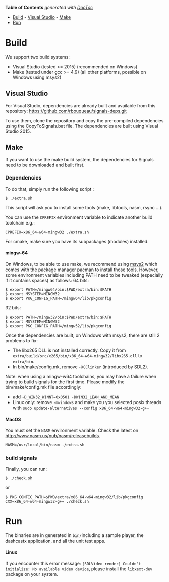 <!-- START doctoc generated TOC please keep comment here to allow auto update -->
<!-- DON'T EDIT THIS SECTION, INSTEAD RE-RUN doctoc TO UPDATE -->
**Table of Contents**  *generated with [DocToc](https://github.com/thlorenz/doctoc)*

- [Build](#build)
      - [Visual Studio](#visual-studio)
      - [Make](#make)
- [Run](#run)

<!-- END doctoc generated TOC please keep comment here to allow auto update -->

# Build

We support two build systems:
 - Visual Studio (tested >= 2015) (recommended on Windows)
 - Make (tested under gcc >= 4.9) (all other platforms, possible on Windows using msys2)

## Visual Studio
For Visual Studio, dependencies are already built and available from this repository: https://github.com/rbouqueau/signals-deps.git

To use them, clone the repository and copy the pre-compiled dependencies using the CopyToSignals.bat file.
The dependencies are built using Visual Studio 2015.

## Make
If you want to use the make build system, the dependencies for Signals need to be downloaded and built first.

### Dependencies

To do that, simply run the following script :
```
$ ./extra.sh
```

This script will ask you to install some tools (make, libtools, nasm, rsync ...).

You can use the ```CPREFIX``` environment variable to indicate another build toolchain e.g.:

```
CPREFIX=x86_64-w64-mingw32 ./extra.sh
```

For cmake, make sure you have its subpackages (modules) installed.


#### mingw-64

On Windows, to be able to use make, we recommend using [msys2](https://msys2.github.io/) which comes with the package manager pacman to install those tools. However, some environment variables including PATH need to be tweaked (especially if it contains spaces) as follows:
64 bits:
```
$ export PATH=/mingw64/bin:$PWD/extra/bin:$PATH
$ export MSYSTEM=MINGW32
$ export PKG_CONFIG_PATH=/mingw64/lib/pkgconfig
```

32 bits:
```
$ export PATH=/mingw32/bin:$PWD/extra/bin:$PATH
$ export MSYSTEM=MINGW32
$ export PKG_CONFIG_PATH=/mingw32/lib/pkgconfig
```

Once the dependencies are built, on Windows with msys2, there are still 2 problems to fix:
* The libx265 DLL is not installed correctly. Copy it from ```extra/build/src/x265/bin/x86_64-w64-mingw32/libx265.dll``` to ```extra/bin```.
* In bin/make/config.mk, remove ```-XCClinker``` (introduced by SDL2).

Note: when using a mingw-w64 toolchains, you may have a failure when trying to build signals for the first time. Please modify the bin/make/config.mk file accordingly:
- add ```-D_WIN32_WINNT=0x0501 -DWIN32_LEAN_AND_MEAN```
- Linux only: remove ```-mwindows``` and make you you selected posix threads with ```sudo update-alternatives --config x86_64-w64-mingw32-g++```

#### MacOS

You must set the ```NASM``` environment variable. Check the latest on http://www.nasm.us/pub/nasm/releasebuilds.

```
NASM=/usr/local/bin/nasm ./extra.sh
```

### build signals

Finally, you can run:
```
$ ./check.sh
```

or

```
$ PKG_CONFIG_PATH=$PWD/extra/x86_64-w64-mingw32/lib/pkgconfig CXX=x86_64-w64-mingw32-g++ ./check.sh
```

# Run
The binaries are in generated in ```bin/```including a sample player, the dashcastx application, and all the unit test apps.

#### Linux

If you encounter this error message: ```[SDLVideo render] Couldn't initialize: No available video device```, please install the ```libxext-dev``` package on your system.

